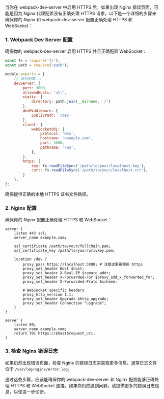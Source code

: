 当你在 webpack-dev-server 中启用 HTTPS 后，如果出现 Nginx 错误页面，可能是因为 Nginx 代理配置没有正确处理 HTTPS 请求。以下是一个详细的步骤来确保你的 Nginx 和 webpack-dev-server 配置正确处理 HTTPS 和 WebSocket：

### 1. Webpack Dev Server 配置

确保你的 webpack-dev-server 启用 HTTPS 并且正确配置 WebSocket：

```javascript
const fs = require('fs');
const path = require('path');

module.exports = {
    // 其他配置...
    devServer: {
        port: 3000,
        allowedHosts: 'all',
        static: {
            directory: path.join(__dirname, '/')
        },
        devMiddleware: {
            publicPath: '/dev'
        },
        client: {
            webSocketURL: {
                protocol: 'wss',
                hostname: 'example.com',
                port: 3000,
                pathname: '/ws',
            },
        },
        https: {
            key: fs.readFileSync('/path/to/your/localhost.key'),
            cert: fs.readFileSync('/path/to/your/localhost.crt'),
        }
    },
};
```

确保提供正确的本地 HTTPS 证书文件路径。

### 2. Nginx 配置

确保你的 Nginx 配置正确处理 HTTPS 和 WebSocket：

```nginx
server {
    listen 443 ssl;
    server_name example.com;

    ssl_certificate /path/to/your/fullchain.pem;
    ssl_certificate_key /path/to/your/privkey.pem;

    location /dev {
        proxy_pass https://localhost:3000; # 注意这里要使用 https
        proxy_set_header Host $host;
        proxy_set_header X-Real-IP $remote_addr;
        proxy_set_header X-Forwarded-For $proxy_add_x_forwarded_for;
        proxy_set_header X-Forwarded-Proto $scheme;

        # WebSocket specific headers
        proxy_http_version 1.1;
        proxy_set_header Upgrade $http_upgrade;
        proxy_set_header Connection "upgrade";
    }
}

server {
    listen 80;
    server_name example.com;
    return 301 https://$host$request_uri;
}
```

### 3. 检查 Nginx 错误日志

如果仍然出现错误页面，检查 Nginx 的错误日志来获取更多信息。通常日志文件位于 `/var/log/nginx/error.log`。

通过这些步骤，应该能确保你的 webpack-dev-server 和 Nginx 配置能够正确处理 HTTPS 和 WebSocket 连接。如果你仍然遇到问题，请提供更多的错误日志信息，以便进一步诊断。